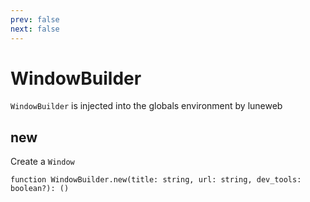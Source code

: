 ```yaml
---
prev: false
next: false
---
```


# WindowBuilder

`WindowBuilder` is injected into the globals environment by luneweb

## new <Badge text="Function"/>

Create a `Window`

```luau
function WindowBuilder.new(title: string, url: string, dev_tools: boolean?): ()
```
